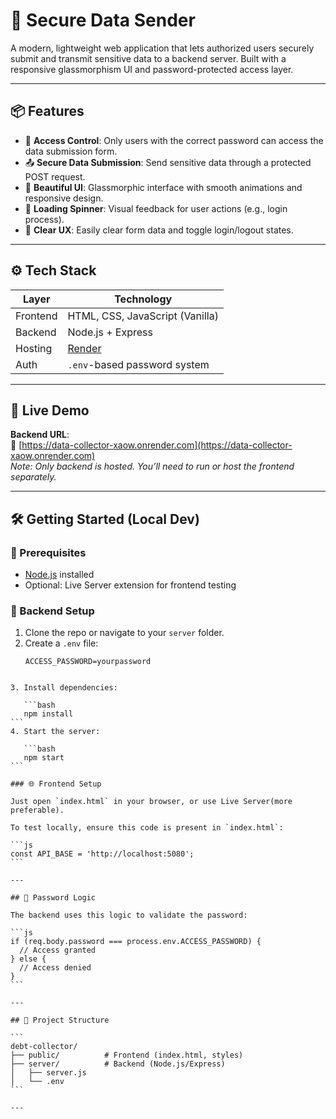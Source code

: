 
# 🔐 Secure Data Sender

A modern, lightweight web application that lets authorized users securely submit and transmit sensitive data to a backend server. Built with a responsive glassmorphism UI and password-protected access layer.

---

## 📦 Features

- 🔐 **Access Control**: Only users with the correct password can access the data submission form.
- 📤 **Secure Data Submission**: Send sensitive data through a protected POST request.
- 💅 **Beautiful UI**: Glassmorphic interface with smooth animations and responsive design.
- 🔄 **Loading Spinner**: Visual feedback for user actions (e.g., login process).
- 🧼 **Clear UX**: Easily clear form data and toggle login/logout states.

---

## ⚙️ Tech Stack

| Layer    | Technology          |
|----------|---------------------|
| Frontend | HTML, CSS, JavaScript (Vanilla) |
| Backend  | Node.js + Express   |
| Hosting  | [Render](https://render.com) |
| Auth     | `.env`-based password system |

---

## 🚀 Live Demo

**Backend URL**:  
🔗 [https://data-collector-xaow.onrender.com](https://data-collector-xaow.onrender.com)  
*Note: Only backend is hosted. You’ll need to run or host the frontend separately.*

---

## 🛠️ Getting Started (Local Dev)

### 🔧 Prerequisites

- [Node.js](https://nodejs.org/) installed
- Optional: Live Server extension for frontend testing

### 📁 Backend Setup

1. Clone the repo or navigate to your `server` folder.
2. Create a `.env` file:
   ```env
   ACCESS_PASSWORD=yourpassword
````

3. Install dependencies:

   ```bash
   npm install
```
4. Start the server:

   ```bash
   npm start
```

### 🌐 Frontend Setup

Just open `index.html` in your browser, or use Live Server(more preferable).

To test locally, ensure this code is present in `index.html`:

```js
const API_BASE = 'http://localhost:5080';
```

---

## 🔐 Password Logic

The backend uses this logic to validate the password:

```js
if (req.body.password === process.env.ACCESS_PASSWORD) {
  // Access granted
} else {
  // Access denied
}
```

---

## 📂 Project Structure

```
debt-collector/
├── public/          # Frontend (index.html, styles)
├── server/          # Backend (Node.js/Express)
│   ├── server.js
│   └── .env
```

---


